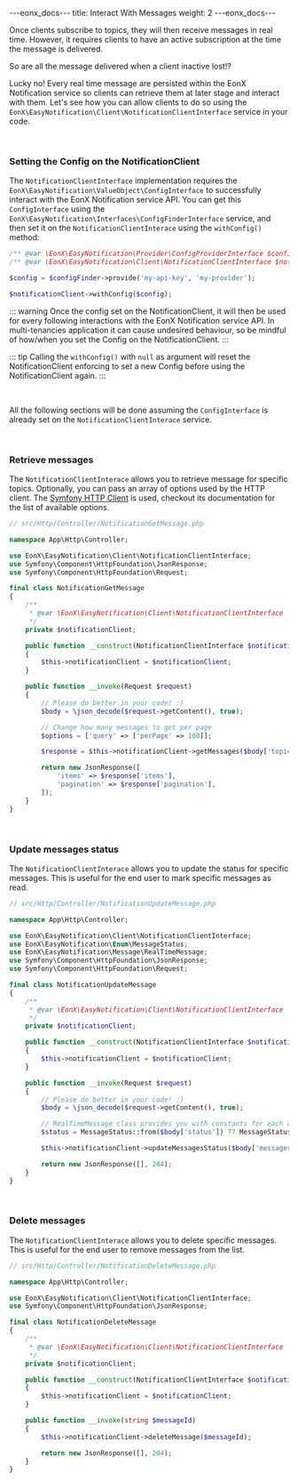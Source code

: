 ---eonx_docs---
title: Interact With Messages
weight: 2
---eonx_docs---

Once clients subscribe to topics, they will then receive messages in real time. However, it requires clients to have an
active subscription at the time the message is delivered.

So are all the message delivered when a client inactive lost!?

Lucky no! Every real time message are persisted within the EonX Notification service so clients can retrieve them at
later stage and interact with them. Let's see how you can allow clients to do so using the
`EonX\EasyNotification\Client\NotificationClientInterface` service in your code.

<br>

### Setting the Config on the NotificationClient

The `NotificationClientInterface` implementation requires the `EonX\EasyNotification\ValueObject\ConfigInterface` to
successfully interact with the EonX Notification service API.
You can get this `ConfigInterface` using the `EonX\EasyNotification\Interfaces\ConfigFinderInterface` service, and then
set it on the `NotificationClientInterace` using the `withConfig()` method:

```php
/** @var \EonX\EasyNotification\Provider\ConfigProviderInterface $configFinder */
/** @var \EonX\EasyNotification\Client\NotificationClientInterface $notificationClient */

$config = $configFinder->provide('my-api-key', 'my-provider');

$notificationClient->withConfig($config);
```

::: warning
Once the config set on the NotificationClient, it will then be used for every following interactions
with the EonX Notification service API. In multi-tenancies application it can cause undesired behaviour, so be mindful
of how/when you set the Config on the NotificationClient.
:::

::: tip
Calling the `withConfig()` with `null` as argument will reset the NotificationClient enforcing to set a new Config
before using the NotificationClient again.
:::

<br>

All the following sections will be done assuming the `ConfigInterface` is already set
on the `NotificationClientInterace` service.

<br>

### Retrieve messages

The `NotificationClientInterace` allows you to retrieve message for specific topics. Optionally, you can pass an array
of options used by the HTTP client. The [Symfony HTTP Client][1] is used, checkout its documentation for the list of
available options.

```php
// src/Http/Controller/NotificationGetMessage.php

namespace App\Http\Controller;

use EonX\EasyNotification\Client\NotificationClientInterface;
use Symfony\Component\HttpFoundation\JsonResponse;
use Symfony\Component\HttpFoundation\Request;

final class NotificationGetMessage
{
    /**
     * @var \EonX\EasyNotification\Client\NotificationClientInterface
     */
    private $notificationClient;

    public function __construct(NotificationClientInterface $notificationClient)
    {
        $this->notificationClient = $notificationClient;
    }

    public function __invoke(Request $request)
    {
        // Please do better in your code! :)
        $body = \json_decode($request->getContent(), true);

        // Change how many messages to get per page
        $options = ['query' => ['perPage' => 100]];

        $response = $this->notificationClient->getMessages($body['topics'], $options);

        return new JsonResponse([
            'items' => $response['items'],
            'pagination' => $response['pagination'],
        ]);
    }
}
```

<br>

### Update messages status

The `NotificationClientInterace` allows you to update the status for specific messages. This is useful for the end user
to mark specific messages as read.

```php
// src/Http/Controller/NotificationUpdateMessage.php

namespace App\Http\Controller;

use EonX\EasyNotification\Client\NotificationClientInterface;
use EonX\EasyNotification\Enum\MessageStatus;
use EonX\EasyNotification\Message\RealTimeMessage;
use Symfony\Component\HttpFoundation\JsonResponse;
use Symfony\Component\HttpFoundation\Request;

final class NotificationUpdateMessage
{
    /**
     * @var \EonX\EasyNotification\Client\NotificationClientInterface
     */
    private $notificationClient;

    public function __construct(NotificationClientInterface $notificationClient)
    {
        $this->notificationClient = $notificationClient;
    }

    public function __invoke(Request $request)
    {
        // Please do better in your code! :)
        $body = \json_decode($request->getContent(), true);

        // RealTimeMessage class provides you with constants for each available status
        $status = MessageStatus::from($body['status']) ?? MessageStatus::Read;

        $this->notificationClient->updateMessagesStatus($body['messages'], $status);

        return new JsonResponse([], 204);
    }
}
```

<br>

### Delete messages

The `NotificationClientInterace` allows you to delete specific messages. This is useful for the end user
to remove messages from the list.

```php
// src/Http/Controller/NotificationDeleteMessage.php

namespace App\Http\Controller;

use EonX\EasyNotification\Client\NotificationClientInterface;
use Symfony\Component\HttpFoundation\JsonResponse;

final class NotificationDeleteMessage
{
    /**
     * @var \EonX\EasyNotification\Client\NotificationClientInterface
     */
    private $notificationClient;

    public function __construct(NotificationClientInterface $notificationClient)
    {
        $this->notificationClient = $notificationClient;
    }

    public function __invoke(string $messageId)
    {
        $this->notificationClient->deleteMessage($messageId);

        return new JsonResponse([], 204);
    }
}
```

[1]: https://symfony.com/doc/current/http_client.html
